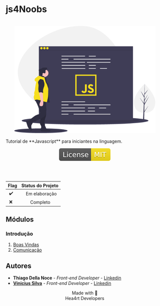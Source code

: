 # js4Noobs
<p align="center">
  <br>
  <img src="./images/javascript.png" alt="javascript" width="450">

  <p>Tutorial de **Javascript** para iniciantes na linguagem.</p>
  <p align="center">
  <a href="https://opensource.org/licenses/MIT">
    <img src="./images/mit.svg" alt="License MIT">
  </a>
  </p>
  <br>
  <br>
  <p align="center">
  
  | **Flag**| **Status do Projeto** |
  | ----------- | ----------- |
  | &nbsp;✔️ | &emsp;Em elaboração |
  | &nbsp;❌ | &emsp;&emsp;Completo |
  </p>
</p>

## Módulos

### Introdução

1. [Boas Vindas](/1_Introducao/1_Boas_vindas.md)
2. [Comunicação](1_Introducao/2_Comunicacao.md)

## Autores

- **Thiago Della Noce** - _Front-end Developer_ - [Linkedin](https://www.linkedin.com/in/thiagodellanoce/)
- [**Vinicius Silva**](https://github.com/silvdot/js4noobs) - _Front-end Developer_ - [Linkedin](https://www.linkedin.com/in/silv-vinicius/)

<p align="center">Made with 💜<br>Hea4rt Developers</p>
